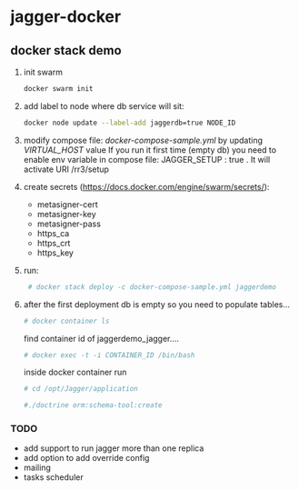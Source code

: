# jagger-docker 


## docker stack demo
1. init swarm
   ```bash
   docker swarm init
   ```
2. add label to node where db service will sit:
   ```bash
   docker node update --label-add jaggerdb=true NODE_ID
   ```
3. modify compose file: *docker-compose-sample.yml* by updating _VIRTUAL_HOST_ value
    If you run it first time (empty db) you need to enable env variable in compose file: JAGGER_SETUP : true . It will activate URI /rr3/setup
    
4. create secrets (https://docs.docker.com/engine/swarm/secrets/):
    * metasigner-cert
    * metasigner-key
    * metasigner-pass
    * https_ca
    * https_crt
    * https_key

5. run: 
   ```bash
    # docker stack deploy -c docker-compose-sample.yml jaggerdemo
   ```
6. after the first deployment db is empty so you need to populate tables...
   ```bash 
   # docker container ls
   ```
   find container id of jaggerdemo_jagger....
   ```bash
   # docker exec -t -i CONTAINER_ID /bin/bash
   ```
   inside docker container run
   ```bash
   # cd /opt/Jagger/application 
   ```
   ```bash
   #./doctrine orm:schema-tool:create
   ```




### TODO 
* add support to run jagger more than one replica
* add option to add override config 
* mailing
* tasks scheduler
